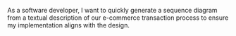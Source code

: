 As a software developer, I want to quickly generate a sequence diagram from a textual description of our e-commerce transaction process to ensure my implementation aligns with the design.
